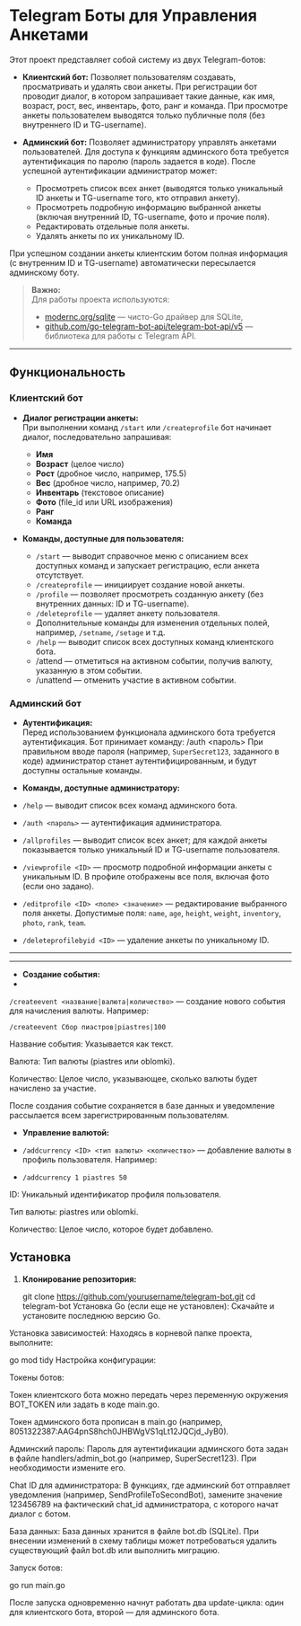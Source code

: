 # Telegram Боты для Управления Анкетами

Этот проект представляет собой систему из двух Telegram-ботов:

- **Клиентский бот:** Позволяет пользователям создавать, просматривать и удалять свои анкеты. При регистрации бот проводит диалог, в котором запрашивает такие данные, как имя, возраст, рост, вес, инвентарь, фото, ранг и команда. При просмотре анкеты пользователем выводятся только публичные поля (без внутреннего ID и TG-username).

- **Админский бот:** Позволяет администратору управлять анкетами пользователей. Для доступа к функциям админского бота требуется аутентификация по паролю (пароль задается в коде). После успешной аутентификации администратор может:
  - Просмотреть список всех анкет (выводятся только уникальный ID анкеты и TG-username того, кто отправил анкету).
  - Просмотреть подробную информацию выбранной анкеты (включая внутренний ID, TG-username, фото и прочие поля).
  - Редактировать отдельные поля анкеты.
  - Удалять анкеты по их уникальному ID.

При успешном создании анкеты клиентским ботом полная информация (с внутренним ID и TG-username) автоматически пересылается админскому боту.

> **Важно:**  
> Для работы проекта используются:
> - [modernc.org/sqlite](https://pkg.go.dev/modernc.org/sqlite) — чисто-Go драйвер для SQLite,  
> - [github.com/go-telegram-bot-api/telegram-bot-api/v5](https://pkg.go.dev/github.com/go-telegram-bot-api/telegram-bot-api/v5) — библиотека для работы с Telegram API.

---

## Функциональность

### Клиентский бот

- **Диалог регистрации анкеты:**  
  При выполнении команд `/start` или `/createprofile` бот начинает диалог, последовательно запрашивая:
  - **Имя**
  - **Возраст** (целое число)
  - **Рост** (дробное число, например, 175.5)
  - **Вес** (дробное число, например, 70.2)
  - **Инвентарь** (текстовое описание)
  - **Фото** (file_id или URL изображения)
  - **Ранг**
  - **Команда**

- **Команды, доступные для пользователя:**
  - `/start` — выводит справочное меню с описанием всех доступных команд и запускает регистрацию, если анкета отсутствует.
  - `/createprofile` — инициирует создание новой анкеты.
  - `/profile` — позволяет просмотреть созданную анкету (без внутренних данных: ID и TG-username).
  - `/deleteprofile` — удаляет анкету пользователя.
  - Дополнительные команды для изменения отдельных полей, например, `/setname`, `/setage` и т.д.
  - `/help` — выводит список всех доступных команд клиентского бота.
  - /attend <ID> — отметиться на активном событии, получив валюту, указанную в этом событии.
  - /unattend <ID> — отменить участие в активном событии.



### Админский бот

- **Аутентификация:**  
  Перед использованием функционала админского бота требуется аутентификация. Бот принимает команду:
/auth <пароль>
При правильном вводе пароля (например, `SuperSecret123`, заданного в коде) администратор станет аутентифицированным, и будут доступны остальные команды.

- **Команды, доступные администратору:**
- `/help` — выводит список всех команд админского бота.
- `/auth <пароль>` — аутентификация администратора.
- `/allprofiles` — выводит список всех анкет; для каждой анкеты показывается только уникальный ID и TG-username пользователя.
- `/viewprofile <ID>` — просмотр подробной информации анкеты с уникальным ID. В профиле отображены все поля, включая фото (если оно задано).
- `/editprofile <ID> <поле> <значение>` — редактирование выбранного поля анкеты. Допустимые поля: `name`, `age`, `height`, `weight`, `inventory`, `photo`, `rank`, `team`.
- `/deleteprofilebyid <ID>` — удаление анкеты по уникальному ID.

---

---
- **Создание события:**
- 
`/createevent <название|валюта|количество>` — создание нового события для начисления валюты. Например:

`/createevent Сбор пиастров|piastres|100`

Название события: Указывается как текст.

Валюта: Тип валюты (piastres или oblomki).

Количество: Целое число, указывающее, сколько валюты будет начислено за участие.

После создания событие сохраняется в базе данных и уведомление рассылается всем зарегистрированным пользователям.

- **Управление валютой:**
- `/addcurrency <ID> <тип валюты> <количество>` — добавление валюты в профиль пользователя. Например:

- `/addcurrency 1 piastres 50`

ID: Уникальный идентификатор профиля пользователя.

Тип валюты: piastres или oblomki.

Количество: Целое число, которое будет добавлено.

## Установка

1. **Клонирование репозитория:**

   git clone https://github.com/yourusername/telegram-bot.git
   cd telegram-bot
Установка Go (если еще не установлен): Скачайте и установите последнюю версию Go.

Установка зависимостей: Находясь в корневой папке проекта, выполните:


go mod tidy
Настройка конфигурации:

Токены ботов:

Токен клиентского бота можно передать через переменную окружения BOT_TOKEN или задать в коде main.go.

Токен админского бота прописан в main.go (например, 8051322387:AAG4pnS8hch0JHBWgVS1qLt12JQCjd_JyB0).

Админский пароль: Пароль для аутентификации админского бота задан в файле handlers/admin_bot.go (например, SuperSecret123). При необходимости измените его.

Chat ID для администратора: В функциях, где админский бот отправляет уведомления (например, SendProfileToSecondBot), замените значение 123456789 на фактический chat_id администратора, с которого начат диалог с ботом.

База данных: База данных хранится в файле bot.db (SQLite). При внесении изменений в схему таблицы может потребоваться удалить существующий файл bot.db или выполнить миграцию.

Запуск ботов:


go run main.go

После запуска одновременно начнут работать два update-цикла: один для клиентского бота, второй — для админского бота.
